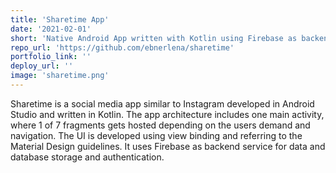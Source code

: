 ```yaml
---
title: 'Sharetime App'
date: '2021-02-01'
short: 'Native Android App written with Kotlin using Firebase as backend service'
repo_url: 'https://github.com/ebnerlena/sharetime'
portfolio_link: ''
deploy_url: ''
image: 'sharetime.png'
---
```


Sharetime is a social media app similar to Instagram developed in Android Studio
and written in Kotlin.
The app architecture includes one main activity, where 1 of 7 fragments gets hosted
depending on the users demand and navigation. The UI is developed using view
binding and referring to the Material Design guidelines.
It uses Firebase as backend service for data and database storage and
authentication.
